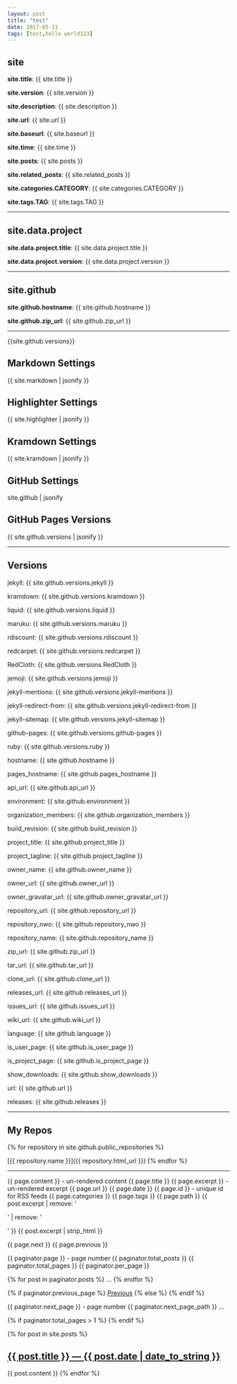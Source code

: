 ```yaml
---
layout: post
title: "test"
date: 2017-05-11
tags: [test,hello world123]
---
```

## site

**site.title**: {{ site.title }}

**site.version**: {{ site.version }}

**site.description**: {{ site.description }}

**site.url**: {{ site.url }}

**site.baseurl**: {{ site.baseurl }}

**site.time**: {{ site.time }}

**site.posts**: {{ site.posts }}

**site.related_posts**: {{ site.related_posts }}

**site.categories.CATEGORY**: {{ site.categories.CATEGORY }}

**site.tags.TAG**: {{ site.tags.TAG }}

---

## site.data.project

**site.data.project.title**: {{ site.data.project.title }}

**site.data.project.version**: {{ site.data.project.version }}

---


## site.github

**site.github.hostname**: {{ site.github.hostname }}

**site.github.zip_url**: {{ site.github.zip_url }}

---

{{site.github.versions}}

## Markdown Settings

{{ site.markdown | jsonify }}

## Highlighter Settings

{{ site.highlighter | jsonify }}

## Kramdown Settings

{{ site.kramdown | jsonify }}

## GitHub Settings

site.github | jsonify

## GitHub Pages Versions

{{ site.github.versions | jsonify }}

---

## Versions

jekyll: {{ site.github.versions.jekyll }}

kramdown: {{ site.github.versions.kramdown }}

liquid: {{ site.github.versions.liquid }}

maruku: {{ site.github.versions.maruku }}

rdiscount: {{ site.github.versions.rdiscount }}

redcarpet: {{ site.github.versions.redcarpet }}

RedCloth: {{ site.github.versions.RedCloth }}

jemoji: {{ site.github.versions.jemoji }}

jekyll-mentions: {{ site.github.versions.jekyll-mentions }}

jekyll-redirect-from: {{ site.github.versions.jekyll-redirect-from }}

jekyll-sitemap: {{ site.github.versions.jekyll-sitemap }}

github-pages: {{ site.github.versions.github-pages }}

ruby: {{ site.github.versions.ruby }}

hostname: {{ site.github.hostname }}

pages_hostname: {{ site.github.pages_hostname }}

api_url: {{ site.github.api_url }}

environment: {{ site.github.environment }}

organization_members: {{ site.github.organization_members }}

build_revision: {{ site.github.build_revision }}

project_title: {{ site.github.project_title }}

project_tagline: {{ site.github.project_tagline }}

owner_name: {{ site.github.owner_name }}

owner_url: {{ site.github.owner_url }}

owner_gravatar_url: {{ site.github.owner_gravatar_url }}

repository_url: {{ site.github.repository_url }}

repository_nwo: {{ site.github.repository_nwo }}

repository_name: {{ site.github.repository_name }}

zip_url: {{ site.github.zip_url }}

tar_url: {{ site.github.tar_url }}

clone_url: {{ site.github.clone_url }}

releases_url: {{ site.github.releases_url }}

issues_url: {{ site.github.issues_url }}

wiki_url: {{ site.github.wiki_url }}

language: {{ site.github.language }}

is_user_page: {{ site.github.is_user_page }}

is_project_page: {{ site.github.is_project_page }}

show_downloads: {{ site.github.show_downloads }}

url: {{ site.github.url }}

releases: {{ site.github.releases }}

---

## My Repos

{% for repository in site.github.public_repositories %}

[{{ repository.name }}]({{ repository.html_url }}) {% endfor %}




---
{{ page.content }}  - un-rendered content
{{ page.title }}
{{ page.excerpt }}  - un-rendered excerpt
{{ page.url }}
{{ page.date }}
{{ page.id }}       - unique id for RSS feeds
{{ page.categories }}
{{ page.tags }}
{{ page.path }}
{{ post.excerpt | remove: '<p>' | remove: '</p>' }}
{{ post.excerpt | strip_html }}

<!-- blog pagination: -->
{{ page.next }}
{{ page.previous }}


{{ paginator.page }}         - page number
{{ paginator.total_posts }}
{{ paginator.total_pages }}
{{ paginator.per_page }}

{% for post in paginator.posts %} ... {% endfor %}

{% if paginator.previous_page %}
  <a href="{{ paginator.previous_page_path }}">Previous</a>
{% else %}
{% endif %}

{{ paginator.next_page }}     - page number
{{ paginator.next_page_path }}
...

{% if paginator.total_pages > 1 %}
{% endif %}


{% for post in site.posts %}
  <a href="{{ post.url }}">
    <h2>{{ post.title }} &mdash; {{ post.date | date_to_string }}</h2>
  </a>
  {{ post.content }}
{% endfor %}
